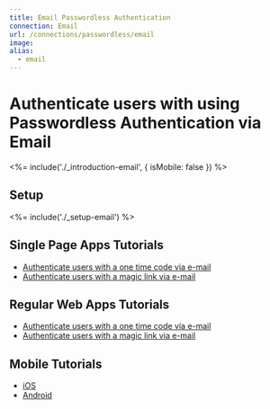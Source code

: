 ```yaml
---
title: Email Passwordless Authentication
connection: Email
url: /connections/passwordless/email
image:
alias:
  - email
---
```


# Authenticate users with using Passwordless Authentication via Email

<%= include('./_introduction-email', { isMobile: false }) %>

## Setup

<%= include('./_setup-email') %>

## Single Page Apps Tutorials

 - [Authenticate users with a one time code via e-mail](spa-email-code)
 - [Authenticate users with a magic link via e-mail](spa-email-link)

## Regular Web Apps Tutorials

 - [Authenticate users with a one time code via e-mail](regular-web-app-email-code)
 - [Authenticate users with a magic link via e-mail](regular-web-app-email-link)

## Mobile Tutorials

 - [iOS](ios-email)
 - [Android](android-email)